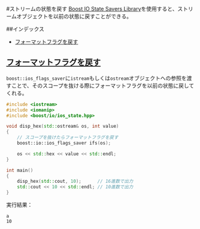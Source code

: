 #ストリームの状態を戻す
[Boost IO State Savers Library](http://www.boost.org/doc/libs/release/libs/io/doc/ios_state.html)を使用すると、ストリームオブジェクトを以前の状態に戻すことができる。

##インデックス
- [フォーマットフラグを戻す](#format-flags)


## <a name="format-flags" href="format-flags">フォーマットフラグを戻す</a>
`boost::ios_flags_saver`に`istream`もしくは`ostream`オブジェクトへの参照を渡すことで、そのスコープを抜ける際にフォーマットフラグを以前の状態に戻してくれる。

```cpp
#include <iostream>
#include <iomanip>
#include <boost/io/ios_state.hpp>

void disp_hex(std::ostream& os, int value)
{
    // スコープを抜けたらフォーマットフラグを戻す
    boost::io::ios_flags_saver ifs(os);

    os << std::hex << value << std::endl;
}

int main()
{
    disp_hex(std::cout, 10);      // 16進数で出力
    std::cout << 10 << std::endl; // 10進数で出力
}
```

実行結果：
```
a
10
```

